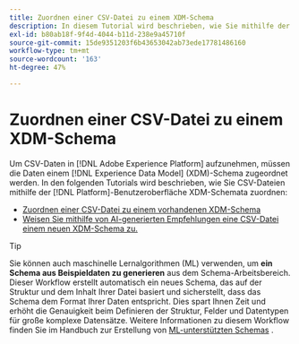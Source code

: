 ```yaml
---
title: Zuordnen einer CSV-Datei zu einem XDM-Schema
description: In diesem Tutorial wird beschrieben, wie Sie mithilfe der Adobe Experience Platform-Benutzeroberfläche eine CSV-Datei einem XDM-Schema zuordnen.
exl-id: b80ab18f-9f4d-4044-b11d-238e9a45710f
source-git-commit: 15de9351203f6b43653042ab73ede17781486160
workflow-type: tm+mt
source-wordcount: '163'
ht-degree: 47%

---
```


# Zuordnen einer CSV-Datei zu einem XDM-Schema

Um CSV-Daten in [!DNL Adobe Experience Platform] aufzunehmen, müssen die Daten einem [!DNL Experience Data Model] (XDM)-Schema zugeordnet werden. In den folgenden Tutorials wird beschrieben, wie Sie CSV-Dateien mithilfe der [!DNL Platform]-Benutzeroberfläche XDM-Schemata zuordnen:

* [Zuordnen einer CSV-Datei zu einem vorhandenen XDM-Schema](./existing-schema.md)
* [Weisen Sie mithilfe von AI-generierten Empfehlungen eine CSV-Datei einem neuen XDM-Schema zu.](./recommendations.md)

>[!TIP]
>
>Sie können auch maschinelle Lernalgorithmen (ML) verwenden, um **ein Schema aus Beispieldaten zu generieren** aus dem Schema-Arbeitsbereich. Dieser Workflow erstellt automatisch ein neues Schema, das auf der Struktur und dem Inhalt Ihrer Datei basiert und sicherstellt, dass das Schema dem Format Ihrer Daten entspricht. Dies spart Ihnen Zeit und erhöht die Genauigkeit beim Definieren der Struktur, Felder und Datentypen für große komplexe Datensätze. Weitere Informationen zu diesem Workflow finden Sie im Handbuch zur Erstellung von [ML-unterstützten Schemas](../../../xdm/ui/ml-assisted-schema-creation.md) .
